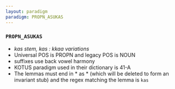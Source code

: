 ```yaml
---
layout: paradigm
paradigm: PROPN_ASUKAS
---
```

### ` PROPN_ASUKAS `

* _kas stem, kas : kkaa variations_
* Universal POS is PROPN and legacy POS is NOUN
* suffixes use back vowel harmony
* KOTUS paradigm used in their dictionary is 41-A
* The lemmas must end in * as * (which will be deleted to form an invariant stub) and the regex matching the lemma is ` kas `
